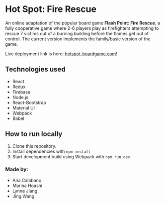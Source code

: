 # Hot Spot: Fire Rescue

An online adaptation of the popular board game **Flash Point: Fire Rescue**, a fully cooperative game where 2-6 players play as firefighters attempting to rescue 7 victims out of a burning building before the flames get out of control. The current version implements the family/basic version of the game.

Live deployment link is here: [hotspot-boardgame.com](hotspot-boardgame.com)!

## Technologies used

- React
- Redux
- Firebase
- Node.js
- React-Bootstrap
- Material UI
- Webpack
- Babel

## How to run locally
1) Clone this repository.
2) Install dependencies with `npm install`
3) Start development build using Webpack with `npm run dev`

### Made by:
- Ana Calabano
- Marina Hoashi
- Lynne Jiang
- Jing Wang
